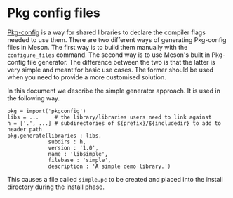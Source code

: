 # Pkg config files

[Pkg-config](https://en.wikipedia.org/wiki/Pkg-config) is a way for shared libraries to declare the compiler flags needed to use them. There are two different ways of generating Pkg-config files in Meson. The first way is to build them manually with the `configure_files` command. The second way is to use Meson's built in Pkg-config file generator. The difference between the two is that the latter is very simple and meant for basic use cases. The former should be used when you need to provide a more customised solution.

In this document we describe the simple generator approach. It is used in the following way.

```meson
pkg = import('pkgconfig')
libs = ...     # the library/libraries users need to link against
h = ['.', ...] # subdirectories of ${prefix}/${includedir} to add to header path
pkg.generate(libraries : libs,
             subdirs : h,
             version : '1.0',
             name : 'libsimple',
             filebase : 'simple',
             description : 'A simple demo library.')
```

This causes a file called `simple.pc` to be created and placed into the install directory during the install phase.
